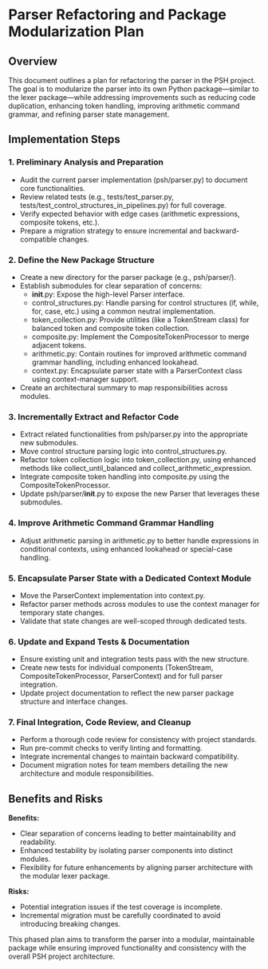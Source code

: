 # Parser Refactoring and Package Modularization Plan

## Overview

This document outlines a plan for refactoring the parser in the PSH project. The goal is to modularize the parser into its own Python package—similar to the lexer package—while addressing improvements such as reducing code duplication, enhancing token handling, improving arithmetic command grammar, and refining parser state management.

## Implementation Steps

### 1. Preliminary Analysis and Preparation
  - Audit the current parser implementation (psh/parser.py) to document core functionalities.
  - Review related tests (e.g., tests/test_parser.py, tests/test_control_structures_in_pipelines.py) for full coverage.
  - Verify expected behavior with edge cases (arithmetic expressions, composite tokens, etc.).
  - Prepare a migration strategy to ensure incremental and backward-compatible changes.

### 2. Define the New Package Structure
  - Create a new directory for the parser package (e.g., psh/parser/).
  - Establish submodules for clear separation of concerns:
    - __init__.py: Expose the high-level Parser interface.
    - control_structures.py: Handle parsing for control structures (if, while, for, case, etc.) using a common neutral implementation.
    - token_collection.py: Provide utilities (like a TokenStream class) for balanced token and composite token collection.
    - composite.py: Implement the CompositeTokenProcessor to merge adjacent tokens.
    - arithmetic.py: Contain routines for improved arithmetic command grammar handling, including enhanced lookahead.
    - context.py: Encapsulate parser state with a ParserContext class using context-manager support.
  - Create an architectural summary to map responsibilities across modules.

### 3. Incrementally Extract and Refactor Code
  - Extract related functionalities from psh/parser.py into the appropriate new submodules.
  - Move control structure parsing logic into control_structures.py.
  - Refactor token collection logic into token_collection.py, using enhanced methods like collect_until_balanced and collect_arithmetic_expression.
  - Integrate composite token handling into composite.py using the CompositeTokenProcessor.
  - Update psh/parser/__init__.py to expose the new Parser that leverages these submodules.

### 4. Improve Arithmetic Command Grammar Handling
  - Adjust arithmetic parsing in arithmetic.py to better handle expressions in conditional contexts, using enhanced lookahead or special-case handling.

### 5. Encapsulate Parser State with a Dedicated Context Module
  - Move the ParserContext implementation into context.py.
  - Refactor parser methods across modules to use the context manager for temporary state changes.
  - Validate that state changes are well-scoped through dedicated tests.

### 6. Update and Expand Tests & Documentation
  - Ensure existing unit and integration tests pass with the new structure.
  - Create new tests for individual components (TokenStream, CompositeTokenProcessor, ParserContext) and for full parser integration.
  - Update project documentation to reflect the new parser package structure and interface changes.

### 7. Final Integration, Code Review, and Cleanup
  - Perform a thorough code review for consistency with project standards.
  - Run pre-commit checks to verify linting and formatting.
  - Integrate incremental changes to maintain backward compatibility.
  - Document migration notes for team members detailing the new architecture and module responsibilities.

## Benefits and Risks

**Benefits:**
  - Clear separation of concerns leading to better maintainability and readability.
  - Enhanced testability by isolating parser components into distinct modules.
  - Flexibility for future enhancements by aligning parser architecture with the modular lexer package.

**Risks:**
  - Potential integration issues if the test coverage is incomplete.
  - Incremental migration must be carefully coordinated to avoid introducing breaking changes.

This phased plan aims to transform the parser into a modular, maintainable package while ensuring improved functionality and consistency with the overall PSH project architecture.